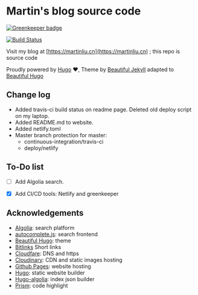 # Martin's blog source code

[![Greenkeeper badge](https://badges.greenkeeper.io/martinliu/martinliu-hugo.svg)](https://greenkeeper.io/)

[![Build Status](https://travis-ci.org/martinliu/martinliu-hugo.svg?branch=master)](https://travis-ci.org/martinliu/martinliu-hugo)

Visit my blog at [https://martinliu.cn](https://martinliu.cn) ; this repo is source code

Proudly powered by [Hugo](https://github.com/gohugoio/hugo) ❤️, Theme by [Beautiful Jekyll](http://deanattali.com/beautiful-jekyll/) adapted to [Beautiful Hugo](https://github.com/halogenica/beautifulhugo)

## Change log

* Added travis-ci build status on readme page. Deleted old deploy script on my laptop.
* Added README.md to website.
* Added netlify.toml
* Master branch protection for master:
    -  continuous-integration/travis-ci
    -  deploy/netlify


## To-Do list

* [ ] Add Algolia search.
* [x] Add CI/CD tools: Netlify and greenkeeper


## Acknowledgements

- [Algolia](https://www.algolia.com/): search platform
- [autocomplete.js](https://github.com/algolia/autocomplete.js): search frontend
- [Beautiful Hugo](https://github.com/halogenica/beautifulhugo): theme
- [Bitlinks](https://bitly.com/) Short links
- [Cloudfare](https://www.cloudflare.com/): DNS and https
- [Cloudinary](https://www.cloudinary.com/): CDN and static images hosting
- [Github Pages](https://pages.github.com/): website hosting
- [Hugo](https://gohugo.io/): static website builder
- [Hugo-algolia](https://www.npmjs.com/package/hugo-algolia): index json builder
- [Prism](http://prism.com/): code highlight